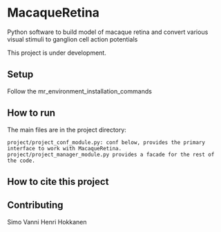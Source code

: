 # MacaqueRetina

Python software to build model of macaque retina and convert various visual stimuli to ganglion cell action potentials

This project is under development.

## Setup

Follow the mr_environment_installation_commands

## How to run

The main files are in the project directory:

    project/project_conf_module.py: conf below, provides the primary interface to work with MacaqueRetina.
    project/project_manager_module.py provides a facade for the rest of the code.

## How to cite this project

## Contributing

Simo Vanni
Henri Hokkanen
